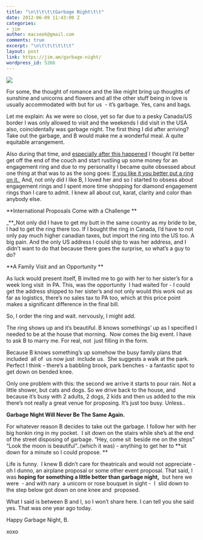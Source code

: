 ```yaml
---
title: "\n\t\t\t\tGarbage Night\t\t"
date: 2012-06-09 11:43:00 Z
categories:
- jim
author: macseek@gmail.com
comments: true
excerpt: "\n\t\t\t\t\t\t"
layout: post
link: https://jim.am/garbage-night/
wordpress_id: 5266
---
```


[![](http://jim.am/images/2012/06/garbagenight.png)](http://jim.am/garbage-night/garbagenight-2/)




For some, the thought of romance and the like might bring up thoughts of sunshine and unicorns and flowers and all the other stuff being in love is usually accommodated with but for us  - it’s garbage. Yes, cans and bags.




Let me explain: As we were so close, yet so far due to a pesky Canada/US border I was only allowed to visit and the weekends I did visit in the USA also, coincidentally was garbage night. The first thing I did after arriving? Take out the garbage, and B would make me a wonderful meal. A quite equitable arrangement.




Also during that time, and [especially after this happened](http://jim.am/paper-engagement/) I thought I’d better get off the end of the couch and start rustling up some money for an engagement ring and due to my personality I became quite obsessed about one thing at that was to as the song goes: [If you like it you better put a ring on it. ](http://www.amazon.com/gp/product/B001KR1IBW/ref=as_li_ss_tl?ie=UTF8&tag=ramseeker-20&linkCode=as2&camp=1789&creative=390957&creativeASIN=B001KR1IBW) And, not only did I like B, I loved her and so I started to obsess about engagement rings and I spent more time shopping for diamond engagement rings than I care to admit. I knew all about cut, karat, clarity and color than anybody else.




**International Proposals Come with a Challenge **




_**_Not only did I have to get my butt in the same country as my bride to be, I had to get the ring there too. If I bought the ring in Canada, I’d have to not only pay much higher canadian taxes, but import the ring into the US too. A big pain. And the only US address I could ship to was her address, and I didn’t want to do that because there goes the surprise, so what’s a guy to do?




**A Family Visit and an Opportunity **




As luck would present itself, B invited me to go with her to her sister’s for a week long visit  in PA. This, was the opportunity  I had waited for - I could get the address shipped to her sister’s and not only would this work out as far as logistics, there’s no sales tax to PA too, which at this price point makes a significant difference in the final bill.




So, I order the ring and wait. nervously, I might add.




The ring shows up and it’s beautiful. B knows somethings’ up as I specified I needed to be at the house that morning.  Now comes the big event. I have to ask B to marry me. For real, not  just filling in the form.




Because B knows something’s up somehow the busy family plans that included  all of  us now just  include us.  She suggests a walk at the park. Perfect I think - there’s a babbling brook, park benches - a fantastic spot to get down on bended knee.




Only one problem with this: the second we arrive it starts to pour rain. Not a little shower, but cats and dogs. So we drive back to the house, and because it’s busy with 2 adults, 2 dogs, 2 kids and then us added to the mix there’s not really a great venue for proposing. It’s just too busy. Unless..




**Garbage Night Will Never Be The Same Again.**




For whatever reason B decides to take out the garbage. I follow her with her big honkin ring in my pocket.  I sit down on the stairs while she’s at the end of the street disposing of garbage. “Hey, come sit  beside me on the steps” “Look the moon is beautiful”..(which it was) - anything to get her to **sit down for a minute so I could propose. **




Life is funny.  I knew B didn’t care for theatricals and would not appreciate - oh I dunno, an airplane proposal or some other event proposal. That said, I was **hoping for something a little better than garbage night,**  but here we were  - and with nary  a unicorn or rose bouquet in sight -  I  slid down to the step below got down on one knee and  proposed.




What I said is between B and I, so I won’t share here. I can tell you she said yes. That was one year ago today.




Happy Garbage Night, B.




xoxo




 


		
